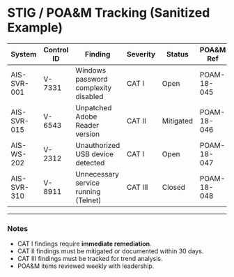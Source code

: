 # STIG / POA&M Tracking (Sanitized Example)

| System       | Control ID | Finding                                | Severity | Status   | POA&M Ref   | Reviewer   |
|--------------|------------|----------------------------------------|----------|----------|-------------|------------|
| AIS-SVR-001  | V-7331     | Windows password complexity disabled   | CAT I    | Open     | POAM-18-045 | Sgt. Doe   |
| AIS-SVR-015  | V-6543     | Unpatched Adobe Reader version         | CAT II   | Mitigated| POAM-18-046 | SSgt. Lee  |
| AIS-WS-202   | V-2312     | Unauthorized USB device detected       | CAT I    | Open     | POAM-18-047 | Sgt. Smith |
| AIS-SVR-310  | V-8911     | Unnecessary service running (Telnet)   | CAT III  | Closed   | POAM-18-048 | SSgt. White|

---

### Notes
- CAT I findings require **immediate remediation**.
- CAT II findings must be mitigated or documented within 30 days.
- CAT III findings must be tracked for trend analysis.
- POA&M items reviewed weekly with leadership.
